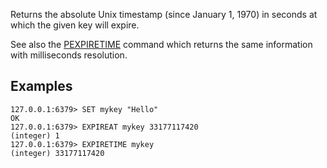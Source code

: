 Returns the absolute Unix timestamp (since January 1, 1970) in seconds at which the given key will expire.

See also the [PEXPIRETIME](pexpiretime.md) command which returns the same information with milliseconds resolution.

## Examples

```
127.0.0.1:6379> SET mykey "Hello"
OK
127.0.0.1:6379> EXPIREAT mykey 33177117420
(integer) 1
127.0.0.1:6379> EXPIRETIME mykey
(integer) 33177117420
```
